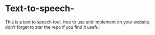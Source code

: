 # Text-to-speech-
This is a text to speech tool, free to use and implement on your website, don't forget to star the repo if you find it useful
